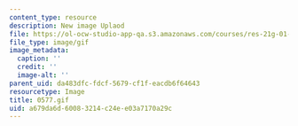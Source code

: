 ```yaml
---
content_type: resource
description: New image Uplaod
file: https://ol-ocw-studio-app-qa.s3.amazonaws.com/courses/res-21g-01-kana-spring-2010/a679da6d60083214c24ee03a7170a29c_0577.gif
file_type: image/gif
image_metadata:
  caption: ''
  credit: ''
  image-alt: ''
parent_uid: da483dfc-fdcf-5679-cf1f-eacdb6f64643
resourcetype: Image
title: 0577.gif
uid: a679da6d-6008-3214-c24e-e03a7170a29c
---
```

